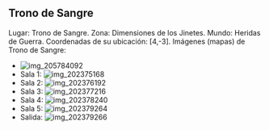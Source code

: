 ## Trono de Sangre
Lugar: Trono de Sangre.
Zona: Dimensiones de los Jinetes.
Mundo: Heridas de Guerra.
Coordenadas de su ubicación: [4,-3].
Imágenes (mapas) de Trono de Sangre:
- ![img_205784092](https://media.discordapp.net/attachments/1115311447145193482/1115347792748105749/205784092.jpg)
- Sala 1: ![img_202375168](https://media.discordapp.net/attachments/1115311447145193482/1115346975160799232/202375168.jpg)
- Sala 2: ![img_202376192](https://media.discordapp.net/attachments/1115311447145193482/1115346996111347742/202376192.jpg)
- Sala 3: ![img_202377216](https://media.discordapp.net/attachments/1115311447145193482/1115346998770544680/202377216.jpg)
- Sala 4: ![img_202378240](https://media.discordapp.net/attachments/1115311447145193482/1115347000209182750/202378240.jpg)
- Sala 5: ![img_202379264](https://media.discordapp.net/attachments/1115311447145193482/1115347001857540106/202379264.jpg)
- Salida: ![img_202379266](https://media.discordapp.net/attachments/1115311447145193482/1115347003593982133/202379266.jpg)